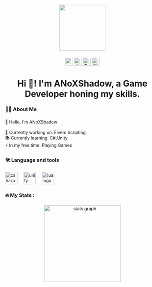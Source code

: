<br clear="both">

<div align="center">
  <img height="150" src="https://images-ext-1.discordapp.net/external/8ThdrEQghvQ4Dx4A5kwc-mrkyP7HAY0y2p3M5XSju0g/https/media2.giphy.com/media/v1.Y2lkPTc5MGI3NjExdGhvczVxemNtb2gyNWxyMDhtaTlvdXZubG9xdjU4ZHJuM3puNGtzdSZlcD12MV9pbnRlcm5hbF9naWZfYnlfaWQmY3Q9Zw/dxld1UBIiGuoh31Fus/giphy.webp?animated=true" />
</div>

###

<div align="center">
  <a href="https://www.youtube.com/@anoxstudios" target="_blank" rel="noopener noreferrer">
    <img src="https://img.shields.io/static/v1?message=Youtube&logo=youtube&label=&color=FF0000&logoColor=white&labelColor=&style=for-the-badge" height="25" alt="youtube logo" />
  </a>
  <a href="https://discord.gg/gbJ5SyBJBv" target="_blank" rel="noopener noreferrer">
    <img src="https://img.shields.io/discord/1318710792928886844?label=Discord&logo=discord&color=7289DA&style=for-the-badge" height="25" alt="discord logo" />
  </a>
  <a href="https://anoxstudios.tebex.io/" target="_blank" rel="noopener noreferrer">
    <img src="https://img.shields.io/static/v1?message=Tebex&logo=google-pay&label=&color=00BFFF&logoColor=white&labelColor=&style=for-the-badge" height="25" alt="Tebex logo" />
  </a>
  <a href="https://anoxstudios.gitbook.io/anoxstudios" target="_blank" rel="noopener noreferrer">
    <img src="https://img.shields.io/static/v1?message=Gitbook&logo=gitbook&label=&color=7952B3&logoColor=white&labelColor=&style=for-the-badge" height="25" alt="Gitbook logo" />
  </a>
</div>


###

<h1 align="center">Hi 👋! I'm ANoXShadow, a Game Developer honing my skills.</h1>

###

<h3 align="left">👩‍💻  About Me</h3>

###

<p align="left">👋 Hello, I'm ANoXShadow<br><br>    🔭 Currently working on: Fivem Scripting<br>    📚 Currently learning: C#,Unity<br>    ⚡ In my free time: Playing Games</p>

###

<h3 align="left">🛠 Language and tools</h3>

###

<div align="left">
  <img src="https://cdn.jsdelivr.net/gh/devicons/devicon/icons/csharp/csharp-original.svg" height="40" alt="csharp logo" />
  <img width="12" />
  <img src="https://cdn.jsdelivr.net/gh/devicons/devicon/icons/unity/unity-original.svg" height="40" alt="unity logo" />
  <img width="12" />
  <img src="https://cdn.jsdelivr.net/gh/devicons/devicon/icons/lua/lua-original.svg" height="40" alt="lua logo" />
</div>

###

<h3 align="left">🔥   My Stats :</h3>

###

<div align="center">
  <img src="https://github-readme-stats.vercel.app/api?username=anoxshadow&hide_title=false&hide_rank=false&show_icons=true&include_all_commits=true&count_private=true&disable_animations=false&theme=dracula&locale=en&hide_border=false&order=1" height="250" alt="stats graph" />
</div>

###

